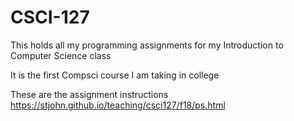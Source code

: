 # CSCI-127
This holds all my programming assignments for my Introduction to Computer Science class

It is the first Compsci course I am taking in college

These are the assignment instructions
https://stjohn.github.io/teaching/csci127/f18/ps.html
